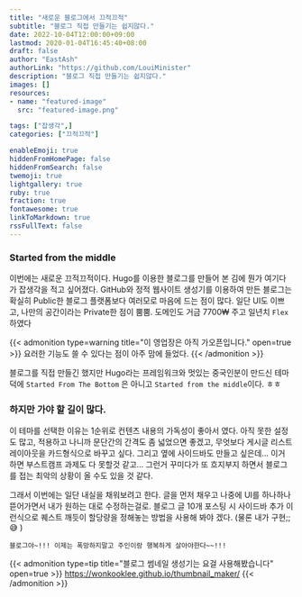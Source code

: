 ```yaml
---
title: "새로운 블로그에서 끄적끄적"
subtitle: "블로그 직접 만들기는 쉽지않다."
date: 2022-10-04T12:00:00+09:00
lastmod: 2020-01-04T16:45:40+08:00
draft: false
author: "EastAsh"
authorLink: "https://github.com/LouiMinister"
description: "블로그 직접 만들기는 쉽지않다."
images: []
resources:
- name: "featured-image"
  src: "featured-image.png"

tags: ["잡생각",]
categories: ["끄적끄적"]

enableEmoji: true
hiddenFromHomePage: false
hiddenFromSearch: false
twemoji: true
lightgallery: true
ruby: true
fraction: true
fontawesome: true
linkToMarkdown: true
rssFullText: false
---
```

<!--more-->

### Started from the middle
이번에는 새로운 끄적끄적이다. Hugo를 이용한 블로그를 만들어 본 김에 뭔가 여기다가 잡생각을 적고 싶어졌다.
GitHub와 정적 웹사이트 생성기를 이용하여 만든 블로그는 확실히 Public한 블로그 플랫폼보다 여러모로 마음에 드는 점이 많다.
일단 UI도 이쁘고, 나만의 공간이라는 Private한 점이 뿜뿜. 도메인도 거금 7700₩ 주고 일년치 `Flex` 하였다

{{< admonition type=warning title="이 영업장은 아직 가오픈입니다." open=true >}}
요러한 기능도 쓸 수 있다는 점이 아주 맘에 들었다.
{{< /admonition >}}

블로그를 직접 만들긴 했지만 Hugo라는 프레임워크와 멋있는 중국인분이 만드신 테마 덕에 `Started From The Bottom` 은 아니고 `Started from the middle`이다. ㅎㅎ

### 하지만 가야 할 길이 많다.
이 테마를 선택한 이유는 1순위로 컨텐츠 내용의 가독성이 좋아서 였다. 아직 못한 설정도 많고, 적용하고 나니까 문단간의 간격도 좀 넓었으면 좋겠고, 무엇보다 게시글 리스트 레이아웃을 카드형식으로 바꾸고 싶다.
그리고 옆에 사이드바도 만들고 싶은데... 이거 하면 부스트캠프 과제도 다 못할것 같고... 그런거 꾸미다가 또 흐지부지 하면서 블로그를 접는 최악의 상황이 올 수도 있을 것 같다.

그래서 이번에는 일단 내실을 채워보려고 한다. 글을 먼저 채우고 나중에 UI를 하나하나 뜯어가면서 내가 원하는 대로 수정하는걸로.
블로그 글 10개 포스팅 시 사이드바 추가 이런식으로 퀘스트 깨듯이 할당량을 정해놓는 방법을 사용해 봐야 겠다. (물론 내가 구현;; :sweat_smile: )

```
블로그야~!!! 이제는 폭망하지말고 주인이랑 행복하게 살아야한다~~!!!
```

{{< admonition type=tip title="블로그 썸네일 생성기는 요걸 사용해봤습니다" open=true >}}
https://wonkooklee.github.io/thumbnail_maker/
{{< /admonition >}}
